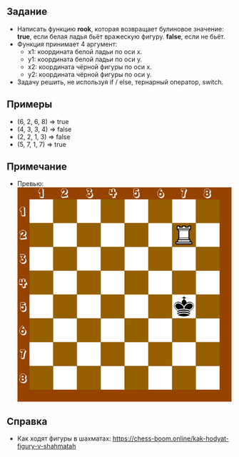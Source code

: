 ## Задание
- Написать функцию <b>rook</b>, которая возвращает булиновое значение: <b>true</b>, если белая ладья бьёт вражескую фигуру. <b>false</b>, если не бьёт.
- Функция принимает 4 аргумент:
    - x1: координата белой ладьи по оси x.
    - y1: координата белой ладьи по оси y.
    - x2: координата чёрной фигуры по оси x.
    - y2: координата чёрной фигуры по оси y.
- Задачу решить, не используя if / else, тернарный оператор, switch.

## Примеры
- (6, 2, 6, 8) => true
- (4, 3, 3, 4) => false
- (2, 2, 1, 3) => false
- (5, 7, 1, 7) => true

## Примечание
- Превью: ![превью](./preview.jpg)

## Справка
- Как ходят фигуры в шахматах: https://chess-boom.online/kak-hodyat-figury-v-shahmatah
